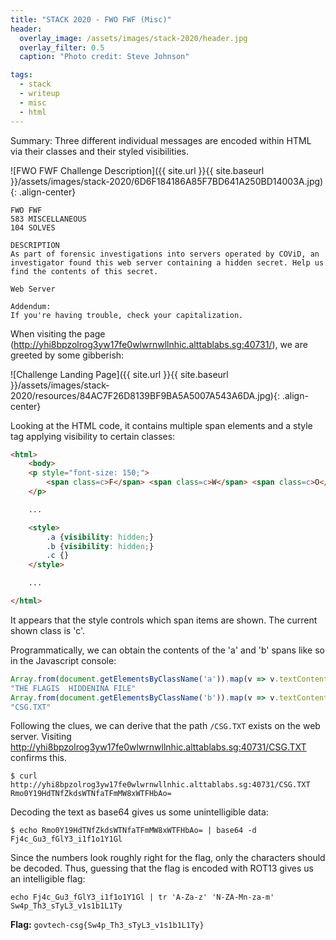 ```yaml
---
title: "STACK 2020 - FWO FWF (Misc)"
header:
  overlay_image: /assets/images/stack-2020/header.jpg
  overlay_filter: 0.5
  caption: "Photo credit: Steve Johnson"

tags:
  - stack
  - writeup
  - misc
  - html
---
```


Summary: Three different individual messages are encoded within HTML via their classes and their styled visibilities.

![FWO FWF Challenge Description]({{ site.url }}{{ site.baseurl }}/assets/images/stack-2020/6D6F184186A85F7BD641A250BD14003A.jpg){: .align-center}

```
FWO FWF
583 MISCELLANEOUS
104 SOLVES

DESCRIPTION
As part of forensic investigations into servers operated by COViD, an investigator found this web server containing a hidden secret. Help us find the contents of this secret.

Web Server

Addendum:
If you're having trouble, check your capitalization.
```

When visiting the page (http://yhi8bpzolrog3yw17fe0wlwrnwllnhic.alttablabs.sg:40731/), we are greeted by some gibberish:

![Challenge Landing Page]({{ site.url }}{{ site.baseurl }}/assets/images/stack-2020/resources/84AC7F26D8139BF9BA5A5007A543A6DA.jpg){: .align-center}

Looking at the HTML code, it contains multiple span elements and a style tag applying visibility to certain classes:

```html
<html>
	<body>
	<p style="font-size: 150;">
		<span class=c>F</span> <span class=c>W</span> <span class=c>O</span> <span class=a>T</span> ...
	</p>

	...

	<style>
		.a {visibility: hidden;}
		.b {visibility: hidden;}
		.c {}
	</style>

    ...

</html>
```

It appears that the style controls which span items are shown. The current shown class is 'c'.

Programmatically, we can obtain the contents of the 'a' and 'b' spans like so in the Javascript console:

```javascript
Array.from(document.getElementsByClassName('a')).map(v => v.textContent).join("")
"THE FLAGIS  HIDDENINA FILE"
Array.from(document.getElementsByClassName('b')).map(v => v.textContent).join("")
"CSG.TXT"
```

Following the clues, we can derive that the path `/CSG.TXT` exists on the web server. Visiting http://yhi8bpzolrog3yw17fe0wlwrnwllnhic.alttablabs.sg:40731/CSG.TXT confirms this.

```console
$ curl http://yhi8bpzolrog3yw17fe0wlwrnwllnhic.alttablabs.sg:40731/CSG.TXT
Rmo0Y19HdTNfZkdsWTNfaTFmMW8xWTFHbAo=
```

Decoding the text as base64 gives us some unintelligible data:

```console
$ echo Rmo0Y19HdTNfZkdsWTNfaTFmMW8xWTFHbAo= | base64 -d
Fj4c_Gu3_fGlY3_i1f1o1Y1Gl
```

Since the numbers look roughly right for the flag, only the characters should be decoded. Thus, guessing that the flag is encoded with ROT13 gives us an intelligible flag:

```console
echo Fj4c_Gu3_fGlY3_i1f1o1Y1Gl | tr 'A-Za-z' 'N-ZA-Mn-za-m'
Sw4p_Th3_sTyL3_v1s1b1L1Ty
```

**Flag:** `govtech-csg{Sw4p_Th3_sTyL3_v1s1b1L1Ty}`
